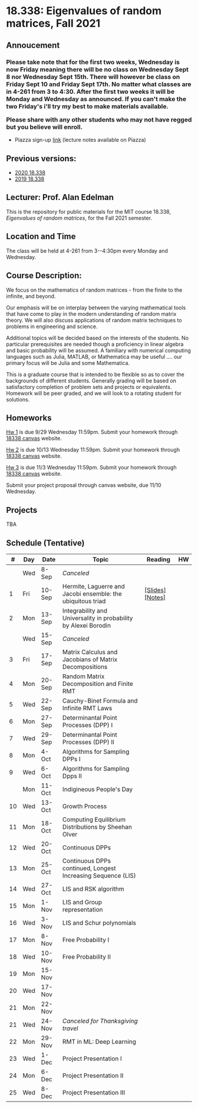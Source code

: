 # 18.338: Eigenvalues of random matrices, Fall 2021

## Annoucement
<h3>Please take note that for the first two weeks, Wednesday is now Friday meaning there will be no class on Wednesday Sept 8 nor Wednesday Sept 15th.  There will however be class on Friday Sept 10 and Friday Sept 17th. No matter what classes are in 4-261 from 3 to 4:30.
After the first two weeks it will be Monday and Wednesday as announced.  If you can't make the two Friday's i'll try my best to make materials available. 

Please share with any other students who may not have regged but you believe will enroll.
</h3>

* Piazza sign-up [link](https://piazza.com/mit/fall2021/18338) (lecture notes available on Piazza)
  

   

## Previous versions:
* [2020 18.338](https://github.com/mitmath/18338/tree/2020)
* [2019 18.338](https://github.com/mitmath/18338/tree/2019)


## Lecturer: Prof. Alan Edelman

This is the repository for public materials for the MIT course 18.338, *Eigenvalues of random matrices*, for the Fall 2021 semester.

## Location and Time
The class will be held at 4-261 from 3--4:30pm every Monday and Wednesday. 

## Course Description:

We focus on the mathematics of random matrices - from the finite to the infinite, and beyond.

Our emphasis will be on interplay between the varying mathematical tools that have come to play in the modern understanding of random matrix theory. We will also discuss applications of random matrix techniques to problems in engineering and science.

Additional topics will be decided based on the interests of the students. No particular prerequisites are needed though a proficiency in linear algebra and basic probability will be assumed. A familiary with numerical computing languages such as Julia, MATLAB, or Mathematica may be useful .... our primary focus will be Julia and some Mathematica.

This is a graduate course that is intended to be flexible so as to cover the backgrounds of different students. Generally grading will be based on satisfactory completion of problem sets and projects or equivalents.  Homework will be peer graded, and we will look to a rotating student for solutions.

## Homeworks
[Hw 1](https://github.com/mitmath/18338/blob/master/ps1.pdf) is due 9/29 Wednesday 11:59pm. Submit your homework through [18338 canvas](https://canvas.mit.edu/courses/10369) website.

[Hw 2](https://github.com/mitmath/18338/blob/master/ps2.pdf) is due 10/13 Wednesday 11:59pm. Submit your homework through [18338 canvas](https://canvas.mit.edu/courses/10369) website.

[Hw 3](https://github.com/mitmath/18338/blob/master/ps3.pdf) is due 11/3 Wednesday 11:59pm. Submit your homework through [18338 canvas](https://canvas.mit.edu/courses/10369) website.

Submit your project proposal through canvas website, due 11/10 Wednesday.

## Projects
TBA

## Schedule (Tentative)

|#|Day| Date |  Topic | Reading| HW |
|-|-|------|------|-----|--|
|    | Wed | 8-Sep |  *Canceled*          |  |  |
| 1  | Fri | 10-Sep  | Hermite, Laguerre and Jacobi ensemble: the ubiquitous triad                              |  [[Slides]](http://math.mit.edu/~edelman/talks/2014/mit_02_24_2014.pptx)[[Notes]](http://web.mit.edu/18.338/www/2018s/handouts/lec1.pdf)       |    |
| 2 | Mon | 13-Sep  |  Integrability and Universality in probability by Alexei Borodin | | 
|   | Wed | 15-Sep | *Canceled*          |  |  |
| 3 | Fri | 17-Sep | Matrix Calculus and Jacobians of Matrix Decompositions          |  |  |
| 4 | Mon | 20-Sep | Random Matrix Decomposition and Finite RMT | |
| 5 | Wed | 22-Sep | Cauchy-Binet Formula and Infinite RMT Laws                   |  |  |
| 6 | Mon | 27-Sep | Determinantal Point Processes (DPP) I                         |  |  |
| 7  | Wed | 29-Sep | Determinantal Point Processes (DPP) II                                                           |  |  |
| 8  | Mon | 4-Oct  | Algorithms for Sampling DPPs I                  |  |  |
| 9 | Wed | 6-Oct  |  Algorithms for Sampling Dpps II                    |  |  |
|    | Mon | 11-Oct | Indigineous People's Day                                                                             |  |  |
| 10 | Wed | 13-Oct | Growth Process          |  |  |
| 11 | Mon | 18-Oct | Computing Equilibrium Distributions by Sheehan Olver                        |  |  |
| 12 | Wed | 20-Oct | Continuous DPPs   |  |  |
| 13 | Mon | 25-Oct | Continuous DPPs continued, Longest Increasing Sequence (LIS)                               |  |  |
| 14 | Wed | 27-Oct | LIS and RSK algorithm                             |  |  |
| 15 | Mon | 1-Nov | LIS and Group representation                              |  |  |
| 16 | Wed | 3-Nov  | LIS and Schur polynomials           |  |  |
| 17 | Mon | 8-Nov  | Free Probability I         |  |  |
| 18 | Wed | 10-Nov | Free Probability II                                                                 |  |  |
| 19 | Mon | 15-Nov |                                                                         |  |  |
| 20 | Wed | 17-Nov |                                                                       |  |  |
| 21  | Mon | 22-Nov|                                                                       |  |  |
| 21 | Wed | 24-Nov | *Canceled for Thanksgiving travel*                                                                    |  |  |
| 22 | Mon | 29-Nov | RMT in ML: Deep Learning                                                                    |  |  |
| 23 | Wed | 1-Dec | Project Presentation I                                                                 |  |  |
| 24 | Mon | 6-Dec  | Project Presentation II                                                           |  |  |
| 25 | Wed | 8-Dec  | Project Presentation III                                                          |  |  |
